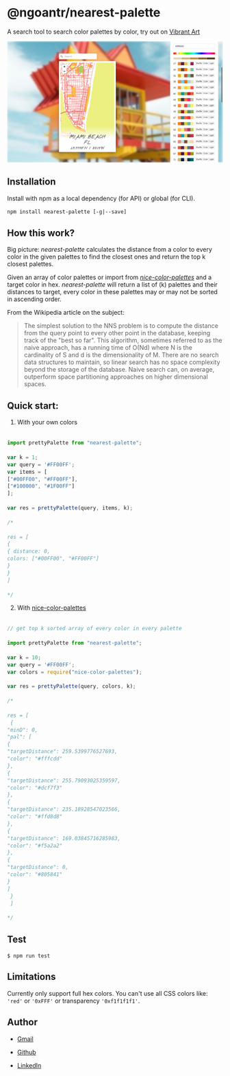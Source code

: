 # @ngoantr/nearest-palette

A search tool to search color palettes by color, try out on [ Vibrant Art](https://vibrant-art-map.netlify.app/)

![example](https://github.com/tnngoan/nearest-palette/blob/main/photo.png)

## Installation

Install with npm as a local dependency (for API) or global (for CLI).

```sh
npm install nearest-palette [-g|--save]
```

## How this work?

Big picture: _nearest-palette_ calculates the distance from a color to every color in the given palettes to find the closest ones and return the top k closest palettes.

Given an array of color palettes or import from [_nice-color-palettes_](https://www.npmjs.com/package/nice-color-palettes#:~:text=4%20Versions-,nice-color-palettes,-A%20JSON%20of) and a target color in hex. _nearest-palette_ will return a list of (k) palettes and their distances to target, every color in these palettes may or may not be sorted in ascending order.

From the Wikipedia article on the subject:

> The simplest solution to the NNS problem is to compute the distance from the query point to every other point in the database, keeping track of the "best so far". This algorithm, sometimes referred to as the naive approach, has a running time of O(Nd) where N is the cardinality of S and d is the dimensionality of M. There are no search data structures to maintain, so linear search has no space complexity beyond the storage of the database. Naive search can, on average, outperform space partitioning approaches on higher dimensional spaces.

## Quick start:

1. With your own colors

```javascript

import prettyPalette from "nearest-palette";

var k = 1;
var query = '#FF00FF';
var items = [
["#00FF00", "#FF00FF"],
["#100000", "#1F00FF"]
];

var res = prettyPalette(query, items, k);

/*
 
res = [
{
{ distance: 0,
colors: ["#00FF00", "#FF00FF"]
}
}
]
 
*/

```

2. With [nice-color-palettes](https://www.npmjs.com/package/nice-color-palettes)

```javascript

// get top k sorted array of every color in every palette

import prettyPalette from "nearest-palette";

var k = 10;
var query = '#FF00FF';
var colors = require("nice-color-palettes");

var res = prettyPalette(query, colors, k);

/*

res = [  
 {
"minD": 0,
"pal": [
{
"targetDistance": 259.5399776527693,
"color": "#fffcdd"
},
{
"targetDistance": 255.79093025359597,
"color": "#dcf7f3"
},
{
"targetDistance": 235.18928547023566,
"color": "#ffd8d8"
},
{
"targetDistance": 169.03845716285983,
"color": "#f5a2a2"
},
{
"targetDistance": 0,
"color": "#805841"
}
]  
 }  
 ]

*/

```

## Test

```
$ npm run test 
```

## Limitations

Currently only support full hex colors. You can't use all CSS colors like: `'red'` or `'0xFFF'` or transparency `'0xf1f1f1f1'`.

## Author

- [Gmail](mailto:ngoan.n.tr@gmail.com)

- [Github](https://github.com/tnngoan)

- [LinkedIn](https://www.linkedin.com/in/tnngoan/)
